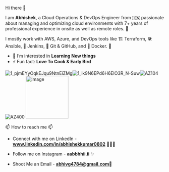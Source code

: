 
Hi there 👋

I am **Abhishek**, a Cloud Operations & DevOps Engineer from 🇮🇳 passionate about managing and optimizing cloud environments with 7+ years of professional experience in onsite as well as remote roles. 🎯

I mostly work with AWS, Azure, and DevOps tools like 🏗️ Terraform, 🛠️ Ansible, 🤖 Jenkins, 🔀 Git & GitHub, and 🐳 Docker. 🚀

- 👀 I’m interested in **Learning New things**
- ⚡ Fun fact: **Love To Cook & Early Bird**

![1_pjmEYyOqkEJqu9NtnEiZMg](https://github.com/user-attachments/assets/78bc2eae-1623-40cf-9d69-b46654d6bd7f)![1_ik9N6EPd6H6ElO3R_N-Suw](https://github.com/user-attachments/assets/06cd2e2c-ab9d-48c5-a847-7bbf70b5cb7f)![AZ104](https://github.com/user-attachments/assets/6f61fbcf-47b2-418a-a5d5-ed6b66737371)![AZ400](https://github.com/user-attachments/assets/b5f3ca7e-7fdb-4b09-b5ce-8168ad784ccd) <img width="135" height="135" alt="image" src="https://github.com/user-attachments/assets/038bf7e6-98d7-432c-bd3c-d6444709da3b" />

 

 📫 How to reach me 📫

- Connect with me on LinkedIn - **www.linkedin.com/in/abhishekkumar0802** 👨🏻‍💻

- Follow me on Instagram - **aabbhhii.ii** ✨

- Shoot Me an Email -  **abhivg4784@gmail.com**💌

<!---
ABHI080291/ABHI080291 is a ✨ special ✨ repository because its `README.md` (this file) appears on your GitHub profile.
You can click the Preview link to take a look at your changes.
--->

